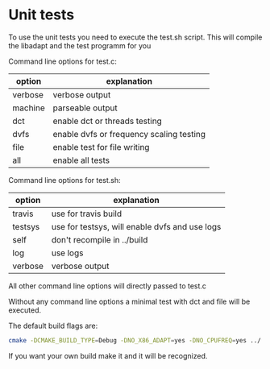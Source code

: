 # Unit tests
To use the unit tests you need to execute the test.sh script. This will compile
the libadapt and the test programm for you

Command line options for test.c:

| option  | explanation                                 |
| ------- | ------------------------------------------- |
| verbose | verbose output                              |
| machine | parseable output                            |
| dct     | enable dct or threads testing               |
| dvfs    | enable dvfs or frequency scaling testing    |
| file    | enable test for file writing                |
| all     | enable all tests                            |

Command line options for test.sh:

| option  | explanation                                     |
| ------- | ----------------------------------------------- |
| travis  | use for travis build                            |
| testsys | use for testsys, will enable dvfs and use logs  |
| self    | don't recompile in ../build                     |
| log     | use logs                                        |
| verbose | verbose output                                  |
 
All other command line options will directly passed to test.c

Without any command line options a minimal test with dct and file will be executed.

The default build flags are:
```bash
cmake -DCMAKE_BUILD_TYPE=Debug -DNO_X86_ADAPT=yes -DNO_CPUFREQ=yes ../
``````
If you want your own build make it and it will be recognized.


